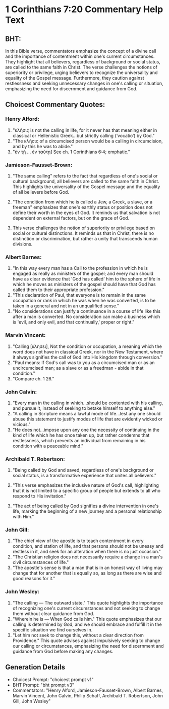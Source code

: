 # 1 Corinthians 7:20 Commentary Help Text

## BHT:
In this Bible verse, commentators emphasize the concept of a divine call and the importance of contentment within one's current circumstances. They highlight that all believers, regardless of background or social status, are called to the same faith in Christ. The verse challenges the notions of superiority or privilege, urging believers to recognize the universality and equality of the Gospel message. Furthermore, they caution against restlessness and seeking unnecessary changes in one's calling or situation, emphasizing the need for discernment and guidance from God.

## Choicest Commentary Quotes:
### Henry Alford:
1. "κλῆσις is not the calling in life, for it never has that meaning either in classical or Hellenistic Greek...but strictly calling (‘vocatio’) by God." 
2. "The κλῆσις of a circumcised person would be a calling in circumcision, and by this he was to abide."
3. "ἐν τῇ ... ἐν ταύτῃ] See ch. 1 Corinthians 6:4; emphatic."

### Jamieson-Fausset-Brown:
1. "The same calling" refers to the fact that regardless of one's social or cultural background, all believers are called to the same faith in Christ. This highlights the universality of the Gospel message and the equality of all believers before God.

2. "The condition from which he is called a Jew, a Greek, a slave, or a freeman" emphasizes that one's earthly status or position does not define their worth in the eyes of God. It reminds us that salvation is not dependent on external factors, but on the grace of God.

3. This verse challenges the notion of superiority or privilege based on social or cultural distinctions. It reminds us that in Christ, there is no distinction or discrimination, but rather a unity that transcends human divisions.

### Albert Barnes:
1. "In this way every man has a Call to the profession in which he is engaged as really as ministers of the gospel; and every man should have as clear evidence that 'God has called' him to the sphere of life in which he moves as ministers of the gospel should have that God has called them to their appropriate profession."
2. "This declaration of Paul, that everyone is to remain in the same occupation or rank in which he was when he was converted, is to be taken in a general and not in an unqualified sense."
3. "No considerations can justify a continuance in a course of life like this after a man is converted. No consideration can make a business which is 'evil, and only evil, and that continually,' proper or right."

### Marvin Vincent:
1. "Calling [κλησει], Not the condition or occupation, a meaning which the word does not have in classical Greek, nor in the New Testament, where it always signifies the call of God into His kingdom through conversion."
2. "Paul means: If God's call was to you as a circumcised man or as an uncircumcised man; as a slave or as a freedman - abide in that condition."
3. "Compare ch. 1 26."

### John Calvin:
1. "Every man in the calling in which...should be contented with his calling, and pursue it, instead of seeking to betake himself to anything else."
2. "A calling in Scripture means a lawful mode of life...lest any one should abuse this statement to justify modes of life that are evidently wicked or vicious."
3. "He does not...impose upon any one the necessity of continuing in the kind of life which he has once taken up, but rather condemns that restlessness, which prevents an individual from remaining in his condition with a peaceable mind."

### Archibald T. Robertson:
1. "Being called by God and saved, regardless of one's background or social status, is a transformative experience that unites all believers." 

2. "This verse emphasizes the inclusive nature of God's call, highlighting that it is not limited to a specific group of people but extends to all who respond to His invitation." 

3. "The act of being called by God signifies a divine intervention in one's life, marking the beginning of a new journey and a personal relationship with Him."

### John Gill:
1. "The chief view of the apostle is to teach contentment in every condition, and station of life, and that persons should not be uneasy and restless in it, and seek for an alteration when there is no just occasion."
2. "The Christian religion does not necessarily require a change in a man's civil circumstances of life."
3. "The apostle's sense is that a man that is in an honest way of living may change that for another that is equally so, as long as there are wise and good reasons for it."

### John Wesley:
1. "The calling — The outward state." This quote highlights the importance of recognizing one's current circumstances and not seeking to change them without clear guidance from God.
2. "Wherein he is — When God calls him." This quote emphasizes that our calling is determined by God, and we should embrace and fulfill it in the specific situation we find ourselves in.
3. "Let him not seek to change this, without a clear direction from Providence." This quote advises against impulsively seeking to change our calling or circumstances, emphasizing the need for discernment and guidance from God before making any changes.


## Generation Details
- Choicest Prompt: "choicest prompt v1"
- BHT Prompt: "bht prompt v3"
- Commentators: "Henry Alford, Jamieson-Fausset-Brown, Albert Barnes, Marvin Vincent, John Calvin, Philip Schaff, Archibald T. Robertson, John Gill, John Wesley"
